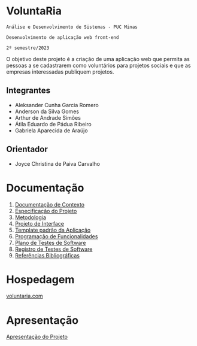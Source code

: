 # VoluntaRia

`Análise e Desenvolvimento de Sistemas - PUC Minas`

`Desenvolvimento de aplicação web front-end`

`2º semestre/2023`

O objetivo deste projeto é a criação de uma aplicação web que permita as pessoas a se cadastrarem como voluntários para projetos sociais e que as empresas interessadas publiquem projetos.

## Integrantes

* Aleksander Cunha Garcia Romero
* Anderson da Silva Gomes
* Arthur de Andrade Simões
* Átila Eduardo de Pádua Ribeiro
* Gabriela Aparecida de Araújo

## Orientador

* Joyce Christina de Paiva Carvalho

# Documentação

<ol>
<li><a href="documentos/01-Documentação de Contexto.md"> Documentação de Contexto</a></li>
<li><a href="documentos/02-Especificação do Projeto.md"> Especificação do Projeto</a></li>
<li><a href="documentos/03-Metodologia.md"> Metodologia</a></li>
<li><a href="documentos/04-Projeto de Interface.md"> Projeto de Interface</a></li>
<li><a href="documentos/05-Template padrão da Aplicação.md"> Template padrão da Aplicação</a></li>
<li><a href="documentos/06-Programação de Funcionalidades.md"> Programação de Funcionalidades</a></li>
<li><a href="documentos/07-Plano de Testes de Software.md"> Plano de Testes de Software</a></li>
<li><a href="documentos/08-Registro de Testes de Software.md"> Registro de Testes de Software</a></li>
<li><a href="documentos/09-Referências.md"> Referências Bibliográficas</a></li>
</ol>

# Hospedagem

[voluntaria.com](https://voluntaria.vercel.app/index.html)

# Apresentação

<a href="apresentacao/README.md">Apresentação do Projeto</a>
